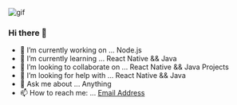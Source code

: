 ![gif](https://media.giphy.com/media/dxn6fRlTIShoeBr69N/giphy.gif)

### Hi there 👋


- 🔭 I’m currently working on ... Node.js
- 🌱 I’m currently learning ... React Native && Java
- 👯 I’m looking to collaborate on ... React Native && Java Projects
- 🤔 I’m looking for help with ... React Native && Java
- 💬 Ask me about ... Anything
- 📫 How to reach me: ... <a href="mailto:nikochopikashvili@yahoo.com">Email Address</a>
